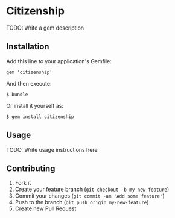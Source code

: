 # Citizenship

TODO: Write a gem description

## Installation

Add this line to your application's Gemfile:

    gem 'citizenship'

And then execute:

    $ bundle

Or install it yourself as:

    $ gem install citizenship

## Usage

TODO: Write usage instructions here

## Contributing

1. Fork it
2. Create your feature branch (`git checkout -b my-new-feature`)
3. Commit your changes (`git commit -am 'Add some feature'`)
4. Push to the branch (`git push origin my-new-feature`)
5. Create new Pull Request
